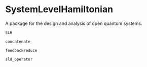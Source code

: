 # SystemLevelHamiltonian
A package for the design and analysis of open quantum systems.

```@docs
SLH
```

```@docs
concatenate
```

```@docs
feedbackreduce
```

```@docs
sld_operator
```